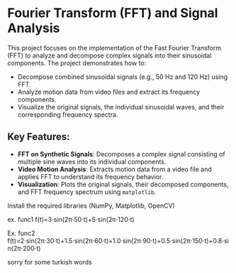 # Fourier Transform (FFT) and Signal Analysis

This project focuses on the implementation of the Fast Fourier Transform (FFT) to analyze and decompose complex signals into their sinusoidal components. The project demonstrates how to:
- Decompose combined sinusoidal signals (e.g., 50 Hz and 120 Hz) using FFT.
- Analyze motion data from video files and extract its frequency components.
- Visualize the original signals, the individual sinusoidal waves, and their corresponding frequency spectra.

## Key Features:
- **FFT on Synthetic Signals**: Decomposes a complex signal consisting of multiple sine waves into its individual components.
- **Video Motion Analysis**: Extracts motion data from a video file and applies FFT to understand its frequency behavior.
- **Visualization**: Plots the original signals, their decomposed components, and FFT frequency spectrum using `matplotlib`.


Install the required libraries (NumPy, Matplotlib, OpenCV)

ex. func1 f(t)=3⋅sin(2π⋅50⋅t)+5⋅sin(2π⋅120⋅t)

Ex. func2 f(t)=2⋅sin(2π⋅30⋅t)+1.5⋅sin(2π⋅60⋅t)+1.0⋅sin(2π⋅90⋅t)+0.5⋅sin(2π⋅150⋅t)+0.8⋅sin(2π⋅200⋅t)

sorry for some turkish words
